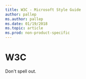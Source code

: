 ```yaml
---
title: W3C - Microsoft Style Guide
author: pallep
ms.author: pallep
ms.date: 01/19/2018
ms.topic: article
ms.prod: non-product-specific
---
```


# W3C

Don't spell out.
